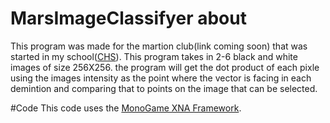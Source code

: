 # MarsImageClassifyer about
This program was made for the martion club(link coming soon) that was started in my school([CHS](http://ceh.bvsd.org/Pages/default.aspx)). 
This program takes in 2-6 black and white images of size 256X256. the program will get the dot product of each pixle using the images intensity as the point where the vector is facing in each demintion and comparing that to points on the image that can be selected. 

#Code
This code uses the [MonoGame XNA Framework](http://www.monogame.net/).
